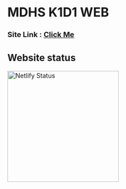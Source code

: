 <h1>MDHS K1D1 WEB</h1>
<h3>Site Link : <a href="https://k1d1.haco.tw" title="NewMD">Click Me</a></h3>

<h2>Website status</h2>
<a href="https://app.netlify.com/sites/mdhs-k1d1/deploys" title="Netlify Status">
<img src="https://api.netlify.com/api/v1/badges/74b792f9-a7c7-4147-96bd-a77d4e648f01/deploy-status" alt="Netlify Status" width="250px">
</a>